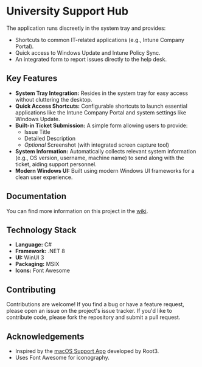 # University Support Hub

The application runs discreetly in the system tray and provides:
* Shortcuts to common IT-related applications (e.g., Intune Company Portal).
* Quick access to Windows Update and Intune Policy Sync.
* An integrated form to report issues directly to the help desk.

## Key Features

* **System Tray Integration:** Resides in the system tray for easy access without cluttering the desktop.
* **Quick Access Shortcuts:** Configurable shortcuts to launch essential applications like the Intune Company Portal and system settings like Windows Update.
* **Built-in Ticket Submission:** A simple form allowing users to provide:
    * Issue Title
    * Detailed Description
    * *Optional* Screenshot (with integrated screen capture tool)
* **System Information:** Automatically collects relevant system information (e.g., OS version, username, machine name) to send along with the ticket, aiding support personnel.
* **Modern Windows UI:** Built using modern Windows UI frameworks for a clean user experience.

## Documentation

You can find more information on this project in the [wiki](wiki).

## Technology Stack

* **Language:** C#
* **Framework:** .NET 8
* **UI:** WinUI 3
* **Packaging:** MSIX
* **Icons:** Font Awesome

## Contributing

Contributions are welcome! If you find a bug or have a feature request, please open an issue on the project's issue tracker. If you'd like to contribute code, please fork the repository and submit a pull request.

## Acknowledgements

* Inspired by the [macOS Support App](https://github.com/root3nl/SupportApp) developed by Root3.
* Uses Font Awesome for iconography.

